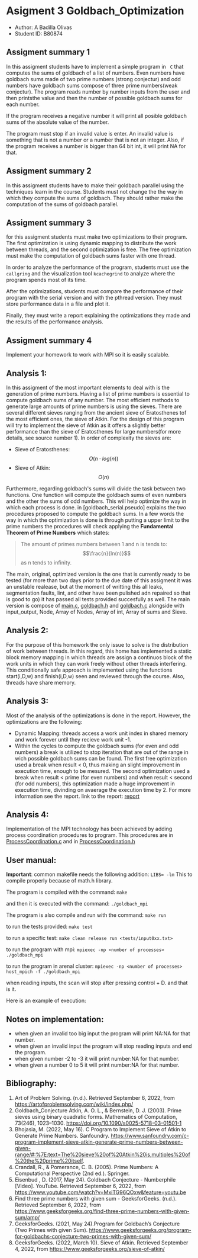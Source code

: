 # Asigment 3 Goldbach_Optimization
- Author: A Badilla Olivas
- Student ID: B80874

## Assigment summary 1
In this assigment students have to implement a simple program in ```
C``` that computes the sums of goldbach of a list of numbers. Even numbers have goldbach sums made of two prime numbers (strong conjectur) and odd numbers have goldbach sums compose of three prime numbers(weak conjectur). The program reads number by number inputs from the user and then printsthe value and then the number of possible goldbach sums for each number.

If the program receives a negative number it will print all posible goldbach sums of the absolute value of the number.

The program must stop if an invalid value is enter. An invalid value is something that is not a number or a number that is not an integer. Also, if the program receives a number is bigger than 64 bit int, it will print NA for that.

## Assigment summary 2
In this assigment students have to make their goldbach parallel using the techniques learn in the course. Students must not change the
the way in which they compute the sums of goldbach. They should rather make the computation of the sums of goldbach parallel.

## Assigment summary 3
for this assigment students must make two optimizations to their program. The first optimization is using dynamic mapping to 
distribute the work between threads, and the second optimization is free. The free optimization must make the computation of goldbach sums faster with one thread.

In order to analyze the performance of the program, students must use the ```callgring``` and the visualization tool ```kcachegrind```  to analyze where the program spends most of its time.

After the optimizations, students must compare the performance of their program with the serial version and with the pthread version. They must store performance data in a file and plot it.

Finally, they must write a report explaining the optimizations they made and the results of the performance analysis.
## Assigment summary 4
Implement your homework to work with MPI so it is easily scalable.
## Analysis 1:
In this assigment of the most important elements to deal with is the generation of prime numbers. Having a list of prime numbers is essential to compute goldbach sums of any number. The most efficient methods to generate large amounts of prime numbers is using the sieves. There are several different sieves ranging from the ancient sieve of Eratosthenes tof the most efficient ones, the sieve of Atkin. For the design of this program will try to implement the sieve of Atkin as it offers a slightly better performance than the sieve of Eratosthenes for large numbers(for more details, see source number 1). In order of complexity the sieves are:
- Sieve of Eratosthenes:
$$  
O(n \cdot log(n))
$$ 
- Sieve of Atkin:
$$
O(n) 
$$

Furthermore, regarding goldbach's sums will divide the task between two functions. One function will compute the goldbach sums of even numbers and the other the sums of odd numbers. This will help optimize the way in which each process is done. in [goldbach_serial.pseudo] explains the two procedures proposed to compute the goldbach sums. In a few words the way in which the optimization is done is through putting a upper limit to the prime numbers the procedures will check applying the **Fundamental Theorem of Prime Numbers** which states: 

 >  The amount of primes numbers between 1 and n is tends to:  
 $$\frac{n}{ln(n)}$$
 > as n tends to infinity.
 
The main, original, optimized version is the one that is currently ready to be tested (for more than two days prior to the due date of this assigment it was an unstable realease, but at the moment of writting this all leaks, segmentation faults, lint, and other have been pulished adn repaired so that is good to go) it has passed all tests provided succesfully as well. 
The main version is compose of [main.c](/src/main.c), [goldbach.h](/src/goldbach.h) and [goldbach.c](/src/goldbach.c) alongside with input_output, Node, Array of Nodes, Array of int, Array of sums and Sieve. 

## Analysis 2:
For the purpose of this homework the only issue to solve is the distribution of work between threads. In this regard, this home has implemented a static block memory mapping in which threads are assign a continuos block of the work units in which they can work freely without other threads interfering. This conditionally safe approach is implemented using the functions start(i,D,w) and finish(i,D,w) seen and reviewed through the course. 
Also, threads have share memory.
## Analysis 3:
Most of the analysis of the optimizations is done in the report. However, the optimizations are the following:
- Dynamic Mapping: threads access a work unit index in shared memory and work forever until they recieve work unit -1. 
- Within the cycles to compute the goldbach sums (for even and odd numbers) a break is utilized to stop iteration that are out of the range in wich possible goldbach sums can be found. The first free optimization used a break when result < 0, thus making an slight improvement in execution time, enough to be mesured. The second optimization used a break when result < prime (for even numbers) and when result < second (for odd numbers), this optimization made a huge improvement in execution time, divinding on avaerage the execution time by 2.
For more information see the report.
link to the report: [report](/report/readme.md)
## Analysis 4:
Implementation of the MPI technology has been achieved by adding process coordination procedures to program. This procedures are in [ProcessCoordination.c](/src/ProcessCoordination.c) and in [ProcessCoordination.h](/src/ProcessCoordination.h)
## User manual:
**Important**: common makefile needs the following addition: ```LIBS= -lm``` 
This to compile properly because of math.h library.

The program is compiled with the command:
```make```

and then it is executed with the command:
```./goldbach_mpi```

The program is also compile and run with the command:
```make run```

to run the tests provided:
```make test```

to run a specific test:
```make clean release run <tests/input0xx.txt> ```

to run the program with mpi:
```mpiexec -np <number of processes> ./goldbach_mpi```

to run the program in arenal cluster:
```mpiexec -np <number of processes> host_mpich -f ./goldbach_mpi```

when reading inputs, the scan will stop after pressing control + D. and that is it.

Here is an example of execution:

## Notes on implementation:
- when given an invalid too big input the program will print NA:NA for that number.
- when given an invalid input the program will stop reading inputs and end the program.
- when given number -2 to -3 it will print number:NA for that number.
- when given a number 0 to 5 it will print number:NA for that number.

## Bibliography:

1. Art of Problem Solving. (n.d.). Retrieved September 6, 2022, from https://artofproblemsolving.com/wiki/index.php/
2. Goldbach_Conjecture Atkin, A. O. L., & Bernstein, D. J. (2003). Prime sieves using binary quadratic forms. Mathematics of Computation, 73(246), 1023–1030. https://doi.org/10.1090/s0025-5718-03-01501-1 
3. Bhojasia, M. (2022, May 16). C Program to Implement Sieve of Atkin to Generate Prime Numbers. Sanfoundry. https://www.sanfoundry.com/c-program-implement-sieve-atkin-generate-prime-numbers-between-given-range/#:%7E:text=The%20sieve%20of%20Atkin%20is,multiples%20of%20the%20prime%20itself.
4.  Crandall, R., & Pomerance, C. B. (2005). Prime Numbers: A Computational Perspective (2nd ed.). Springer. 
5.  Eisenbud , D. (2017, May 24). Goldbach Conjecture - Numberphile [Video]. YouTube. Retrieved September 6, 2022, from https://www.youtube.com/watch?v=MxiTG96QOxw&feature=youtu.be 
6.  Find three prime numbers with given sum - GeeksforGeeks. (n.d.). Retrieved September 6, 2022, from https://www.geeksforgeeks.org/find-three-prime-numbers-with-given-sum/amp/ 
7.  GeeksforGeeks. (2021, May 24).Program for Goldbach’s Conjecture (Two Primes with given Sum). https://www.geeksforgeeks.org/program-for-goldbachs-conjecture-two-primes-with-given-sum/ 
8.   GeeksforGeeks. (2022, March 10). Sieve of Atkin. Retrieved September 4, 2022, from https://www.geeksforgeeks.org/sieve-of-atkin/
   
